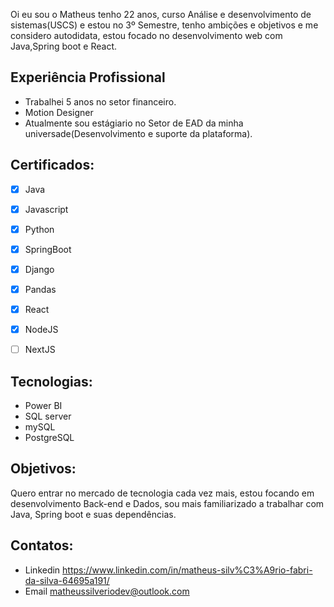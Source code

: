 Oi eu sou o Matheus tenho 22 anos, curso Análise e desenvolvimento de sistemas(USCS) e estou no 3º Semestre, tenho ambições e objetivos e me considero autodidata, estou focado no desenvolvimento web com Java,Spring boot e React.

## Experiência Profissional
- Trabalhei 5 anos no setor financeiro.
- Motion Designer
- Atualmente sou estágiario no Setor de EAD da minha universade(Desenvolvimento e suporte da plataforma).

## Certificados:
- [x] Java
- [x] Javascript
- [x] Python
- [x] SpringBoot
- [x] Django
- [x] Pandas
- [X] React
- [x] NodeJS
- [ ] NextJS


## Tecnologias:
- Power BI
- SQL server
- mySQL
- PostgreSQL

## Objetivos:
Quero entrar no mercado de tecnologia cada vez mais, estou focando em desenvolvimento Back-end e Dados, sou mais familiarizado a trabalhar com Java, Spring boot e suas dependências.


## Contatos:
- Linkedin https://www.linkedin.com/in/matheus-silv%C3%A9rio-fabri-da-silva-64695a191/
- Email matheussilveriodev@outlook.com
